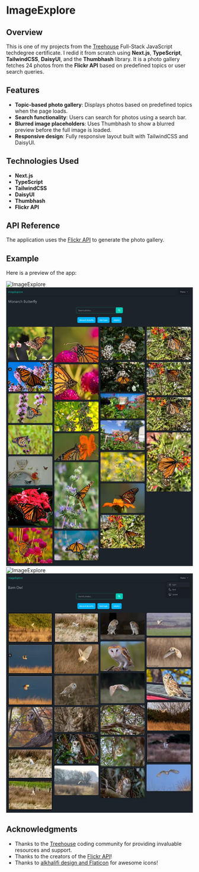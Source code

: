 # ImageExplore

## Overview

This is one of my projects from the [Treehouse](https://teamtreehouse.com/) Full-Stack JavaScript techdegree certificate. I redid it from scratch using **Next.js**, **TypeScript**, **TailwindCSS**, **DaisyUI**, and the **Thumbhash** library. It is a photo gallery fetches 24 photos from the **Flickr API** based on predefined topics or user search queries.

## Features

- **Topic-based photo gallery**: Displays photos based on predefined topics when the page loads.
- **Search functionality**: Users can search for photos using a search bar.
- **Blurred image placeholders**: Uses Thumbhash to show a blurred preview before the full image is loaded.
- **Responsive design**: Fully responsive layout built with TailwindCSS and DaisyUI.

## Technologies Used

- **Next.js**
- **TypeScript**
- **TailwindCSS**
- **DaisyUI**
- **Thumbhash**
- **Flickr API**

## API Reference

The application uses the [Flickr API](https://www.flickr.com/services/api/) to generate the photo gallery.

## Example

Here is a preview of the app:

![ImageExplore](./public/images/screenshot-4.png)
![ImageExplore](./public/images/screenshot-2.webp)
![ImageExplore](./public/images/screenshot-3.png)
![ImageExplore](./public/images/screenshot-1.webp)

## Acknowledgments

- Thanks to the [Treehouse](https://teamtreehouse.com/) coding community for providing invaluable resources and support.
- Thanks to the creators of the [Flickr API](https://www.flickr.com/services/api/)!
- Thanks to [alkhalifi design and Flaticon](https://www.flaticon.com/free-icons/ui) for awesome icons!
